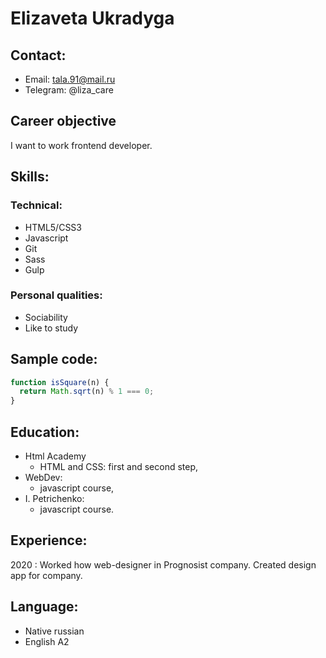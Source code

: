 # Elizaveta Ukradyga

## Contact:

* Email: tala.91@mail.ru
* Telegram: @liza_care

## Career objective

I want to work frontend developer.


## Skills:

### Technical:

* HTML5/CSS3
* Javascript
* Git
* Sass
* Gulp

### Personal qualities:

* Sociability
* Like to study

## Sample code:

```javascript
function isSquare(n) {
  return Math.sqrt(n) % 1 === 0;
}
```

## Education:

* Html Academy 
    * HTML and CSS: first and second step,
* WebDev: 
    * javascript course,
* I. Petrichenko: 
    * javascript course.

## Experience:

2020 : Worked how web-designer in Prognosist company. Created design app for company.

## Language:

* Native russian
* English A2